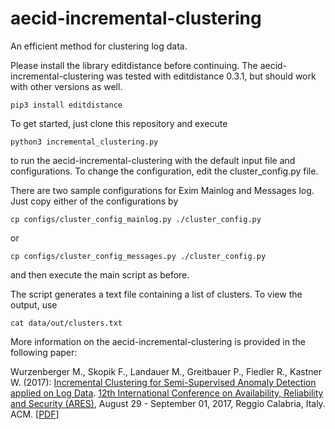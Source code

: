 # aecid-incremental-clustering
An efficient method for clustering log data.


Please install the library editdistance before continuing. The aecid-incremental-clustering was tested with editdistance 0.3.1, but should work with other versions as well.
```
pip3 install editdistance
```

To get started, just clone this repository and execute
```
python3 incremental_clustering.py
```
to run the aecid-incremental-clustering with the default input file and configurations. To change the configuration, edit the cluster_config.py file.

There are two sample configurations for Exim Mainlog and Messages log. Just copy either of the configurations by
```
cp configs/cluster_config_mainlog.py ./cluster_config.py
```
or
```
cp configs/cluster_config_messages.py ./cluster_config.py
```
and then execute the main script as before.

The script generates a text file containing a list of clusters. To view the output, use
```
cat data/out/clusters.txt
```

More information on the aecid-incremental-clustering is provided in the following paper:

Wurzenberger M., Skopik F., Landauer M., Greitbauer P., Fiedler R., Kastner W. (2017): [Incremental Clustering for Semi-Supervised Anomaly Detection applied on Log Data](https://www.skopik.at/ait/2017_ares.pdf). [12th International Conference on Availability, Reliability and Security (ARES)](https://www.ares-conference.eu/), August 29 - September 01, 2017, Reggio Calabria, Italy. ACM. \[[PDF](https://www.skopik.at/ait/2017_ares.pdf)\]
